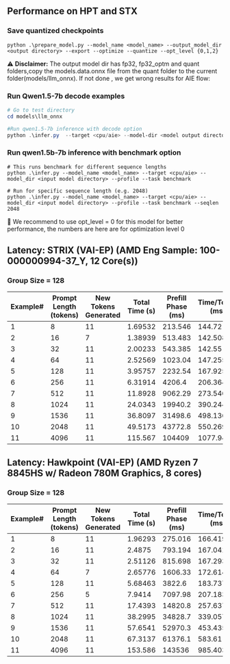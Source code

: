 ﻿## Performance on HPT and STX

### Save quantized checkpoints
```
python .\prepare_model.py --model_name <model_name> --output_model_dir <output directory> --export --optimize --quantize --opt_level {0,1,2}
```
⚠️ **Disclaimer:** The output model dir has fp32, fp32_optm and quant folders,copy the models.data.onnx file from the quant folder to the current folder(models/llm_onnx). If not done , we get wrong results for AIE flow:

### Run Qwen1.5-7b decode examples
```powershell
# Go to test directory
cd models\llm_onnx

#Run qwen1.5-7b inference with decode option
python .\infer.py  --target <cpu/aie> --model-dir <model output directory> --profile --task decode
```

### Run qwen1.5b-7b inference with benchmark option
```
# This runs benchmark for different sequence lengths
python .\infer.py --model_name <model_name> --target <cpu/aie> --model_dir <input model directory> --profile --task benchmark

# Run for specific sequence length (e.g. 2048)
python .\infer.py --model_name <model_name> --target <cpu/aie> --model_dir <input model directory> --profile --task benchmark --seqlen 2048
```
:pushpin: We recommend to use opt_level = 0 for this model for better performance, the numbers are here are for optimization level 0  

## Latency: STRIX (VAI-EP) (AMD Eng Sample: 100-000000994-37_Y, 12 Core(s))
### Group Size = 128
| Example# |    Prompt Length (tokens) |  New Tokens Generated |    Total Time (s) |    Prefill Phase (ms) |    Time/Token (ms) |   Tokens/Sec |
| -------- | ------------------------- | --------------------- | ----------------- | --------------------- | ------------------ | ------------ |
| 1        | 8                         | 11                    | 1.69532           | 213.546               | 144.72             | 6.90991      |
| 2        | 16                        | 7                     | 1.38939           | 513.483               | 142.508            | 7.01713      |
| 3        | 32                        | 11                    | 2.00233           | 543.385               | 142.55             | 7.01507      |
| 4        | 64                        | 11                    | 2.52569           | 1023.04               | 147.255            | 6.79094      |
| 5        | 128                       | 11                    | 3.95757           | 2232.54               | 167.925            | 5.95503      |
| 6        | 256                       | 11                    | 6.31914           | 4206.4                | 206.364            | 4.8458       |
| 7        | 512                       | 11                    | 11.8928           | 9062.29               | 273.546            | 3.65569      |
| 8        | 1024                      | 11                    | 24.0343           | 19940.2               | 390.244            | 2.5625       |
| 9        | 1536                      | 11                    | 36.8097           | 31498.6               | 498.136            | 2.00748      |
| 10       | 2048                      | 11                    | 49.5173           | 43772.8               | 550.269            | 1.81729      |
| 11       | 4096                      | 11                    | 115.567           | 104409                | 1077.94            | 0.927697     |

## Latency: Hawkpoint (VAI-EP) (AMD Ryzen 7 8845HS w/ Radeon 780M Graphics, 8 cores)
### Group Size = 128

| Example# |    Prompt Length (tokens) |  New Tokens Generated |    Total Time (s) |    Prefill Phase (ms) |    Time/Token (ms) |   Tokens/Sec |
| -------- | ------------------------- | --------------------- | ----------------- | --------------------- | ------------------ | ------------ |
| 1        | 8                         | 11                    | 1.96293           | 275.016               | 166.419            | 6.00891      |
| 2        | 16                        | 11                    | 2.4875            | 793.194               | 167.041            | 5.98655      |
| 3        | 32                        | 11                    | 2.51126           | 815.698               | 167.293            | 5.97754      |
| 4        | 64                        | 7                     | 2.65776           | 1606.33               | 172.614            | 5.79328      |
| 5        | 128                       | 11                    | 5.68463           | 3822.6                | 183.737            | 5.44256      |
| 6        | 256                       | 5                     | 7.9414            | 7097.98               | 207.183            | 4.82665      |
| 7        | 512                       | 11                    | 17.4393           | 14820.8               | 257.637            | 3.88143      |
| 8        | 1024                      | 11                    | 38.2995           | 34828.7               | 339.057            | 2.94935      |
| 9        | 1536                      | 11                    | 57.6541           | 52970.3               | 453.435            | 2.20539      |
| 10       | 2048                      | 11                    | 67.3137           | 61376.1               | 583.61             | 1.71347      |
| 11       | 4096                      | 11                    | 153.586           | 143536                | 985.403            | 1.01481      |